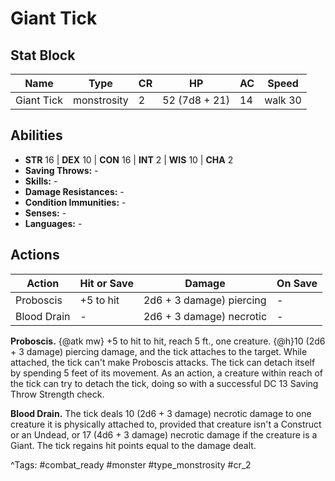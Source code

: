 # Giant Tick

## Stat Block

| Name | Type | CR | HP | AC | Speed |
|------|------|----|----|----|-------|
| Giant Tick | monstrosity | 2 | 52 (7d8 + 21) | 14 | walk 30 |

## Abilities

- **STR** 16 | **DEX** 10 | **CON** 16 | **INT** 2 | **WIS** 10 | **CHA** 2
- **Saving Throws:** -  
- **Skills:** -  
- **Damage Resistances:** -  
- **Condition Immunities:** -  
- **Senses:** -  
- **Languages:** -


## Actions

| Action | Hit or Save | Damage | On Save |
|--------|--------------|--------|----------|
| Proboscis | +5 to hit | 2d6 + 3 damage) piercing | - |
| Blood Drain | - | 2d6 + 3 damage) necrotic | - |

**Proboscis.** {@atk mw} +5 to hit to hit, reach 5 ft., one creature. {@h}10 (2d6 + 3 damage) piercing damage, and the tick attaches to the target. While attached, the tick can't make Proboscis attacks. The tick can detach itself by spending 5 feet of its movement. As an action, a creature within reach of the tick can try to detach the tick, doing so with a successful DC 13 Saving Throw Strength check.

**Blood Drain.** The tick deals 10 (2d6 + 3 damage) necrotic damage to one creature it is physically attached to, provided that creature isn't a Construct or an Undead, or 17 (4d6 + 3 damage) necrotic damage if the creature is a Giant. The tick regains hit points equal to the damage dealt.


^Tags: #combat_ready #monster #type_monstrosity #cr_2